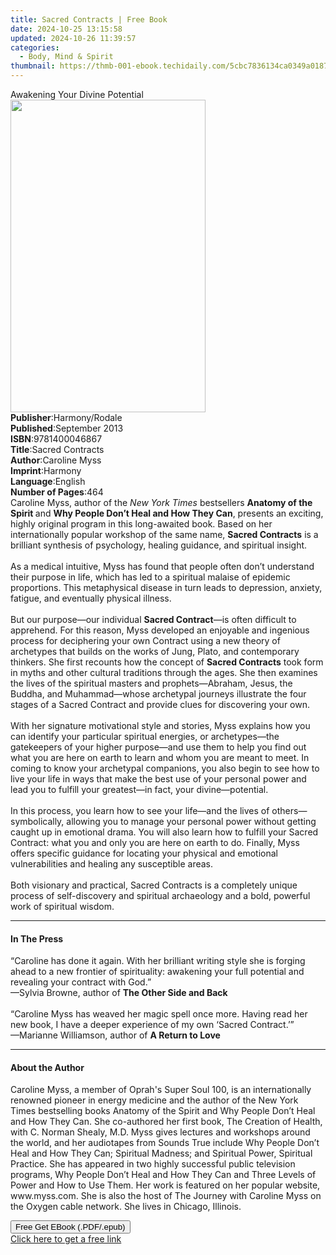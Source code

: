 ```yaml
---
title: Sacred Contracts | Free Book
date: 2024-10-25 13:15:58
updated: 2024-10-26 11:39:57
categories:
  - Body, Mind & Spirit
thumbnail: https://thmb-001-ebook.techidaily.com/5cbc7836134ca0349a018737a6bbe4d4ca0377b7174b64fafa1a078b026b0250.jpg
---
```

<main id="book-container">
  <div class="flex flex-col">
    <div class="book-brief flex-1 py-6 px-4 sm:p-6 md:py-10 md:px-8">
      <!-- brief-->
      <div class="book-brief-main">Awakening Your Divine Potential</div>
    </div>
    <div
      class="book-meta-info flex-1 grid gap-4 col-start-1 col-end-3 row-start-1 sm:mb-6 sm:grid-cols-4 lg:gap-6 lg:col-start-2 lg:row-end-6 lg:row-span-6 lg:mb-0"
    >
      <div
        class="book-meta-info-left place-content-center mt-4 p-4 text-sm leading-6 col-start-2 col-span-2 dark:text-slate-400"
      >
        <img
          class="w-full h-500 object-cover rounded-lg sm:h-255 sm:col-span-2 lg:col-span-full"
          src="https://img-001-ebook.techidaily.com/0fbd3e01bea17c6093eb66e380825e9bee2d69934ca6d4e3e55500d706d4cff6.jpg"
          alt=""
          width="312"
          height="500"
        />
      </div>
      <div
        class="book-meta-info-right mt-2 col-start-1 row-start-2 col-span-3 self-center"
      >
        <!-- meta data  -->
        <div class="flex flex-col px-4 md:px-8">
          <div class="flex-1">
            <strong>Publisher</strong>:<span class="px-2">Harmony/Rodale</span>
          </div>
          <div class="flex-1">
            <strong>Published</strong>:<span class="px-2">September 2013</span>
          </div>
          <div class="flex-1">
            <strong>ISBN</strong>:<span class="px-2">9781400046867</span>
          </div>
          <div class="flex-1">
            <strong>Title</strong>:<span class="px-2">Sacred Contracts</span>
          </div>
          <div class="flex-1">
            <strong>Author</strong>:<span class="px-2">Caroline Myss</span>
          </div>
          <div class="flex-1">
            <strong>Imprint</strong>:<span class="px-2">Harmony</span>
          </div>
          <div class="flex-1">
            <strong>Language</strong>:<span class="px-2">English</span>
          </div>
          <div class="flex-1">
            <strong>Number of Pages</strong>:<span class="px-2">464</span>
          </div>
        </div>
      </div>
    </div>
    <div class="book-description flex-1 py-6 px-4 sm:p-6 md:py-10 md:px-8">
      <div class="book-description-main">
        <div accordion-content="" id="description">
          Caroline Myss, author of the<i> New York Times</i> bestsellers
          <b>Anatomy of the Spirit </b>and
          <b>Why People Don’t Heal and How They Can</b>, presents an exciting,
          highly original program in this long-awaited book. Based on her
          internationally popular workshop of the same name,
          <b>Sacred Contracts</b> is a brilliant synthesis of psychology,
          healing guidance, and spiritual insight.<br /><br />As a medical
          intuitive, Myss has found that people often don’t understand their
          purpose in life, which has led to a spiritual malaise of epidemic
          proportions. This metaphysical disease in turn leads to depression,
          anxiety, fatigue, and eventually physical illness.<br /><br />But our
          purpose—our individual <b>Sacred Contract</b>—is often difficult to
          apprehend. For this reason, Myss developed an enjoyable and ingenious
          process for deciphering your own Contract using a new theory of
          archetypes that builds on the works of Jung, Plato, and contemporary
          thinkers. She first recounts how the concept of
          <b>Sacred Contracts</b> took form in myths and other cultural
          traditions through the ages. She then examines the lives of the
          spiritual masters and prophets—Abraham, Jesus, the Buddha, and
          Muhammad—whose archetypal journeys illustrate the four stages of a
          Sacred Contract and provide clues for discovering your own.<br /><br />With
          her signature motivational style and stories, Myss explains how you
          can identify your particular spiritual energies, or archetypes—the
          gatekeepers of your higher purpose—and use them to help you find out
          what you are here on earth to learn and whom you are meant to meet. In
          coming to know your archetypal companions, you also begin to see how
          to live your life in ways that make the best use of your personal
          power and lead you to fulfill your greatest—in fact, your
          divine—potential. <br /><br />In this process, you learn how to see
          your life—and the lives of others—symbolically, allowing you to manage
          your personal power without getting caught up in emotional drama. You
          will also learn how to fulfill your Sacred Contract: what you and only
          you are here on earth to do. Finally, Myss offers specific guidance
          for locating your physical and emotional vulnerabilities and healing
          any susceptible areas.<br /><br />Both visionary and practical, Sacred
          Contracts is a completely unique process of self-discovery and
          spiritual archaeology and a bold, powerful work of spiritual wisdom.
        </div>
        <div class="accordion-fader"></div>
      </div>
    </div>
    <div class="book-excerpts flex-1 py-6 px-4 sm:p-6 md:py-10 md:px-8">
      <!-- excerpts-->
      <div class="book-excerpts-main">
        <hr />
        <h4 class="placeholder placeholder-heading">
          <span>In The Press</span>
        </h4>
        <p>
          “Caroline has done it again. With her brilliant writing style she is
          forging ahead to a new frontier of spirituality: awakening your full
          potential and revealing your contract with God.”<br />—Sylvia Browne,
          author of <b>The Other Side and Back</b><br /><br />“Caroline Myss has
          weaved her magic spell once more. Having read her new book, I have a
          deeper experience of my own ‘Sacred Contract.’”<br />—Marianne
          Williamson, author of <b>A Return to Love</b>
        </p>
      </div>
    </div>
    <div class="book-about-author flex-1 py-6 px-4 sm:p-6 md:py-10 md:px-8">
      <!-- about author-->
      <div class="book-main-author-main">
        <hr />
        <h4 class="placeholder placeholder-heading">
          <span>About the Author</span>
        </h4>
        <p>
          Caroline Myss, a member of Oprah's Super Soul 100,&nbsp;is an
          internationally renowned pioneer in energy medicine and the author of
          the New York Times bestselling books Anatomy of the Spirit and Why
          People Don’t Heal and How They Can. She co-authored her first book,
          The Creation of Health, with C. Norman Shealy, M.D. Myss gives
          lectures and workshops around the world, and her audiotapes from
          Sounds True include Why People Don’t Heal and How They Can; Spiritual
          Madness; and Spiritual Power, Spiritual Practice. She has appeared in
          two highly successful public television programs, Why People Don’t
          Heal and How They Can and Three Levels of Power and How to Use Them.
          Her work is featured on her popular website, www.myss.com. She is also
          the host of The Journey with Caroline Myss on the Oxygen cable
          network. She lives in Chicago, Illinois.
        </p>
      </div>
    </div>
    <div class="book-free-get flex-1 py-6 px-4 sm:p-6 md:py-10 md:px-8">
      <button
        id="btn-free-get"
        class="bg-blue-500 hover:bg-blue-700 text-white font-bold py-2 px-4 rounded"
      >
        Free Get EBook (.PDF/.epub)
      </button>
      <div id="countdown-display" class="px-2 text-lg mt-2"></div>
      <a
        id="free-link"
        class="hidden bg-blue-500 hover:bg-blue-700 text-white font-bold py-2 px-4 rounded"
        href="https://www.ebooks.com/en-us/book/1315787/sacred-contracts/caroline-myss/"
        target="_blank"
        >Click here to get a free link</a
      >
    </div>
    <script>
      let countdownTime = 0;
      let countdownInterval = null;
      document
        .getElementById('btn-free-get')
        .addEventListener('click', startCountdown);
      function startCountdown() {
        countdownTime = new Date().getTime() + 60000 * 3;
        countdownInterval = setInterval(updateCountdown, 1000);
        document.getElementById('btn-free-get').disabled = true;
        document
          .getElementById('btn-free-get')
          .classList.add('bg-gray-500', 'cursor-not-allowed');
      }
      function updateCountdown() {
        let currentTime = new Date().getTime();
        let timeLeft = countdownTime - currentTime;
        let secondsLeft = Math.floor(timeLeft / 1000);
        document.getElementById('countdown-display').innerHTML =
          `Remaining time: ${secondsLeft} seconds.`;
        if (secondsLeft <= 0) {
          clearInterval(countdownInterval);
          document.getElementById('btn-free-get').classList.add('hidden');
          document.getElementById('free-link').classList.remove('hidden');
          document.getElementById('countdown-display').innerHTML = '';
        }
      }
    </script>
  </div>
</main>
